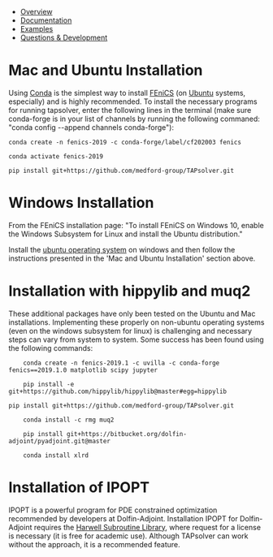 
* [Overview](https://github.com/medford-group/TAPsolver/tree/master)
* [Documentation](https://github.com/medford-group/TAPsolver/tree/master/docs/resources/Documentation)
* [Examples](https://github.com/medford-group/TAPsolver/tree/master/docs/resources/examples)
* [Questions & Development](https://github.com/medford-group/TAPsolver/tree/master/docs/resources/questionsDiscussion)

# Mac and Ubuntu Installation

Using [Conda](https://docs.conda.io/projects/conda/en/latest/user-guide/install) is the simplest way to install [FEniCS](https://fenicsproject.org/) (on [Ubuntu](https://tutorials.ubuntu.com/tutorial/tutorial-ubuntu-on-windows#0) systems, especially) and is highly recommended. To install the necessary programs for running tapsolver, enter the following lines in the terminal (make sure conda-forge is in your list of channels by running the following commaned: "conda config --append channels conda-forge"):

	conda create -n fenics-2019 -c conda-forge/label/cf202003 fenics

	conda activate fenics-2019

	pip install git+https://github.com/medford-group/TAPsolver.git

# Windows Installation

From the FEniCS installation page: "To install FEniCS on Windows 10, enable the Windows Subsystem for Linux and install the Ubuntu distribution."

Install the [ubuntu operating system](https://ubuntu.com/wsl) on windows and then follow the instructions presented in the 'Mac and Ubuntu Installation' section above.

# Installation with hippylib and muq2

These additional packages have only been tested on the Ubuntu and Mac installations. Implementing these properly on non-ubuntu operating systems (even on the windows subsystem for linux) is challenging and necessary steps can vary from system to system. Some success has been found using the following commands:

        conda create -n fenics-2019.1 -c uvilla -c conda-forge fenics==2019.1.0 matplotlib scipy jupyter

        pip install -e git+https://github.com/hippylib/hippylib@master#egg=hippylib

	pip install git+https://github.com/medford-group/TAPsolver.git        

        conda install -c rmg muq2

        pip install git+https://bitbucket.org/dolfin-adjoint/pyadjoint.git@master

        conda install xlrd

# Installation of IPOPT

IPOPT is a powerful program for PDE constrained optimization recommended by developers at Dolfin-Adjoint. Installation IPOPT for Dolfin-Adjoint requires the [Harwell Subroutine Library](http://www.hsl.rl.ac.uk/ipopt/), where request for a license is necessary (it is free for academic use). Although TAPsolver can work without the approach, it is a recommended feature.
